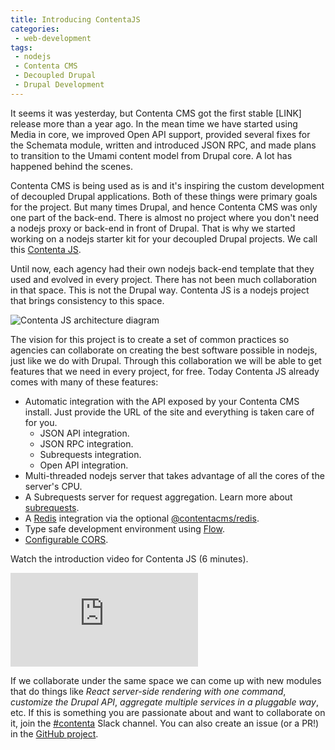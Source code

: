 ```yaml
---
title: Introducing ContentaJS
categories:
 - web-development
tags:
 - nodejs
 - Contenta CMS
 - Decoupled Drupal
 - Drupal Development
---
```

It seems it was yesterday, but Contenta CMS got the first stable [LINK] release more than a year ago. In the mean time
we have started using Media in core, we improved Open API support, provided several fixes for the Schemata module,
written and introduced JSON RPC, and made plans to transition to the Umami content model from Drupal core. A lot has
happened behind the scenes.
<!-- more -->
Contenta CMS is being used as is and it's inspiring the custom development of decoupled Drupal applications. Both of
these things were primary goals for the project. But many times Drupal, and hence Contenta CMS was only one part of the
back-end. There is almost no project where you don't need a nodejs proxy or back-end  in front of Drupal. That is why we
started working on a nodejs starter kit for your decoupled Drupal projects. We call this [Contenta JS](https://github.com/contentacms/contentajs).

Until now, each agency had their own nodejs back-end template that they used and evolved in every project. There has not
been much collaboration in that space. This is not the Drupal way. Contenta JS is a nodejs project that brings
consistency to this space.

![Contenta JS architecture diagram](https://raw.githubusercontent.com/contentacms/contentajs/master/.emdaer/docs/assets/contentacms-node.png)

The vision for this project is to create a set of common practices so agencies can collaborate on creating the best
software possible in nodejs, just like we do with Drupal. Through this collaboration we will be able to get features
that we need in every project, for free. Today Contenta JS already comes with many of these features:
  
  - Automatic integration with the API exposed by your Contenta CMS install. Just provide the URL of the site and
    everything is taken care of for you.
      - JSON API integration.
      - JSON RPC integration.
      - Subrequests integration.
      - Open API integration.
  - Multi-threaded nodejs server that takes advantage of all the cores of the server's CPU.
  - A Subrequests server for request aggregation. Learn more about [subrequests](./.emdaer/docs/subrequests.md).
  - A [Redis](http://redis.io) integration via the optional [@contentacms/redis](https://github.com/contentacms/contentajsRedis).
  - Type safe development environment using [Flow](http://flow.org).
  - [Configurable CORS](https://github.com/contentacms/contentajs/blob/master/config/default.yml#L66-L85).

Watch the introduction video for Contenta JS (6 minutes).
 
<iframe src="https://www.youtube.com/embed/6bdbqo2tETg?rel=0&amp;showinfo=0" frameborder="0" allowfullscreen></iframe>

If we collaborate under the same space we can come up with new modules that do things like _React server-side rendering
with one command_, _customize the Drupal API_, _aggregate multiple services in a pluggable way_, etc. If this is
something you are passionate about and want to collaborate on it, join the
[#contenta](https://drupal.slack.com/messages/C5A70F7D1) Slack channel. You can also create an issue (or a PR!) in the
[GitHub project](https://github.com/contentacms/contentajs).
